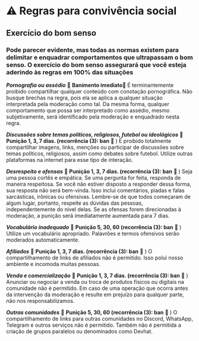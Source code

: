 # ⚠️  Regras para convivência social

## Exercício do bom senso

### Pode parecer evidente, mas todas as normas existem para delimitar e enquadrar comportamentos que ultrapassam o bom senso. O exercício do bom senso assegurará que você esteja aderindo às regras em 100% das situações

***Pornografia ou assédio***
🚫 **Banimento imediato**🔨
É terminantemente proibido compartilhar qualquer conteúdo com conotação pornográfica. Não busque brechas na regra, pois ela se aplica a qualquer situação interpretada pela moderação como tal. Da mesma forma, qualquer comportamento que possa ser interpretado como assédio, mesmo subjetivamente, será identificado pela moderação e enquadrado nesta regra.

***Discussões sobre temas políticos, religiosos, futebol ou ideológicos***
🚫 **Punição 1, 3, 7 dias. (recorrência (3): ban** 🔨 )
É proibido totalmente compartilhar imagens, links, menções ou participar de discussões sobre temas políticos, religiosos, assim como debates sobre futebol. Utilize outras plataformas na internet para esse tipo de interação.

***Desrespeito e ofensas***
🚫 **Punição 1, 3, 7 dias. (recorrência (3): ban** 🔨 )
Seja uma pessoa cortês e empática. Se uma pergunta for feita, responda de maneira respeitosa. Se você não estiver disposto a responder dessa forma, sua resposta não será bem-vinda. Isso inclui comentários, piadas e falas sarcásticas, irônicas ou ofensivas. Lembre-se de que todos começaram de algum lugar, portanto, respeite as dúvidas das pessoas, independentemente do nível delas. Se as ofensas forem direcionadas à moderação, a punição será imediatamente aumentada para 7 dias.

***Vocabulário inadequado***
🚫 **Punição 5, 30, 60 (recorrência (3): ban**  🔨 )
Utilize um vocabulário apropriado. Palavrões e termos ofensivos serão moderados automaticamente.

***Afiliados***
🚫 **Punição 1, 3, 7 dias. (recorrência (3): ban**  🔨 )
O compartilhamento de links de afiliados não é permitido. Isso polui nosso ambiente e incomoda muitas pessoas.

***Venda e comercialização***
🚫 **Punição 1, 3, 7 dias. (recorrência (3): ban**  🔨 )
Anunciar ou negociar a venda ou troca de produtos físicos ou digitais na comunidade não é permitido. Em caso de uma operação que ocorra antes da intervenção da moderação e resulte em prejuízo para qualquer parte, não nos responsabilizamos.

***Outras comunidades***
🚫 **Punição 5, 30, 60 (recorrência (3): ban**  🔨 )
O compartilhamento de links para outras comunidades no Discord, WhatsApp, Telegram e outros serviços não é permitido. Também não é permitida a criação de grupos paralelos ou denominados como Devhat.

